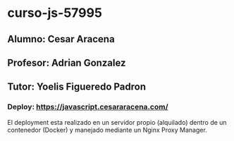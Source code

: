 # curso-js-57995
## Alumno: Cesar Aracena
## Profesor: Adrian Gonzalez
## Tutor: Yoelis Figueredo Padron

### Deploy: https://javascript.cesararacena.com/

El deployment esta realizado en un servidor propio (alquilado) dentro de un contenedor (Docker) y manejado mediante un Nginx Proxy Manager.